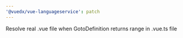 ```yaml
---
'@vuedx/vue-languageservice': patch
---
```


Resolve real .vue file when GotoDefinition returns range in .vue.ts file
